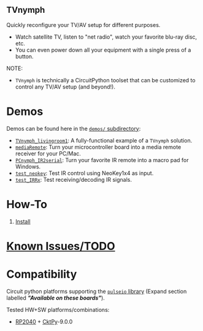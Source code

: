 <!-- Reference-style links to make tables & lists more readable -->
[CktPy]: <https://docs.circuitpython.org/en/latest>
[RP2040]: <https://www.raspberrypi.com/documentation/microcontrollers/rp2040.html>
[pulseio]: <https://docs.circuitpython.org/en/latest/shared-bindings/pulseio/index.html>

## TVnymph
<!----------------------------------------------------------------------------->
Quickly reconfigure your TV/AV setup for different purposes.
- Watch satellite TV, listen to "net radio", watch your favorite blu-ray disc, etc.
- You can even power down all your equipment with a single press of a button.

NOTE:
- `TVnymph` is technically a CircuitPython toolset that can be customized to
  control any TV/AV setup (and beyond!).

# Demos
<!----------------------------------------------------------------------------->
Demos can be found here in the [`demos/` subdirectory](demos/):
- [`TVnymph_livingroom1`](demos/TVnymph_livingroom1/1-ABOUT.md): A fully-functional example of a `TVnymph` solution.
- [`mediaRemote`](demos/mediaRemote/1-ABOUT.md): Turn your microcontroller board into a media remote receiver for your PC/Mac.
- [`PCnymph_IR2serial`](demos/PCnymph_IR2serial/1-ABOUT.md): Turn your favorite IR remote into a macro pad for Windows.
- [`test_neokey`](demos/test_neokey/1-ABOUT.md): Test IR control using NeoKey1x4 as input.
- [`test_IRRx`](demos/test_IRRx/1-ABOUT.md): Test receiving/decoding IR signals.

# How-To
<!----------------------------------------------------------------------------->
1. [Install](docs/Install.md)

<!----------------------------------------------------------------------------->
# [Known Issues/TODO](docs/KnownIssues.md)
<!----------------------------------------------------------------------------->

# Compatibility
<!----------------------------------------------------------------------------->
Circuit python platforms supporting the [`pulseio` library][pulseio]
(Expand section labelled ***"Available on these boards"***).

Tested HW+SW platforms/combinations:
- [RP2040] + [CktPy]-9.0.0

